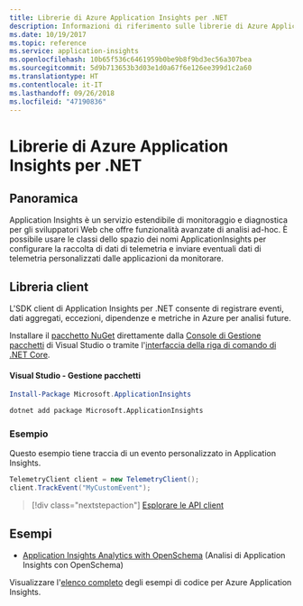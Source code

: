```yaml
---
title: Librerie di Azure Application Insights per .NET
description: Informazioni di riferimento sulle librerie di Azure Application Insights per .NET
ms.date: 10/19/2017
ms.topic: reference
ms.service: application-insights
ms.openlocfilehash: 10b65f536c6461959b0be9b8f9bd3ec56a307bea
ms.sourcegitcommit: 5d9b713653b3d03e1d0a67f6e126ee399d1c2a60
ms.translationtype: HT
ms.contentlocale: it-IT
ms.lasthandoff: 09/26/2018
ms.locfileid: "47190836"
---
```

# <a name="azure-application-insights-libraries-for-net"></a>Librerie di Azure Application Insights per .NET

## <a name="overview"></a>Panoramica

Application Insights è un servizio estendibile di monitoraggio e diagnostica per gli sviluppatori Web che offre funzionalità avanzate di analisi ad-hoc. È possibile usare le classi dello spazio dei nomi ApplicationInsights per configurare la raccolta di dati di telemetria e inviare eventuali dati di telemetria personalizzati dalle applicazioni da monitorare.

## <a name="client-library"></a>Libreria client

L'SDK client di Application Insights per .NET consente di registrare eventi, dati aggregati, eccezioni, dipendenze e metriche in Azure per analisi future.

Installare il [pacchetto NuGet](https://www.nuget.org/packages/Microsoft.ApplicationInsights ) direttamente dalla [Console di Gestione pacchetti][PackageManager] di Visual Studio o tramite l'[interfaccia della riga di comando di .NET Core][DotNetCLI].

#### <a name="visual-studio-package-manager"></a>Visual Studio - Gestione pacchetti

```powershell
Install-Package Microsoft.ApplicationInsights 
```

```bash
dotnet add package Microsoft.ApplicationInsights 
```

### <a name="example"></a>Esempio

Questo esempio tiene traccia di un evento personalizzato in Application Insights.

```csharp
TelemetryClient client = new TelemetryClient();
client.TrackEvent("MyCustomEvent");
```

> [!div class="nextstepaction"]
> [Esplorare le API client](/dotnet/api/overview/azure/insights/client)



## <a name="samples"></a>Esempi

- [Application Insights Analytics with OpenSchema](https://azure.microsoft.com/resources/samples/guidance-appinsights-openschema/) (Analisi di Application Insights con OpenSchema)

Visualizzare l'[elenco completo](https://azure.microsoft.com/resources/samples/?service=application-insights&platform=dotnet) degli esempi di codice per Azure Application Insights.

[PackageManager]: https://docs.microsoft.com/nuget/tools/package-manager-console
[DotNetCLI]: https://docs.microsoft.com/dotnet/core/tools/dotnet-add-package
